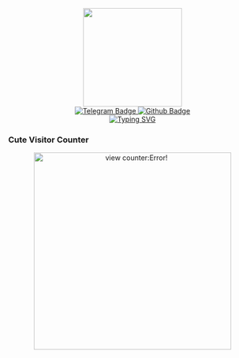<div id="header" align="center">
  <img src="https://media0.giphy.com/media/vLlpbDafjgHystuJ0a/giphy.gif?cid=6c09b9521mfsgy6ltrq1hujmc6kz05o1vv321b0iarhi0d9d&ep=v1_internal_gif_by_id&rid=giphy.gif&ct=s" width="200"/>
<div id="badges">
  <a href="https://t.me/Ripper_Hybrid">
    <img src="https://img.shields.io/badge/Telegram-blue?style=for-the-badge&logo=telegram&logoColor=white" alt="Telegram Badge"/>
  </a>
  <a href="https://github.com/RipperHybrid">
    <img src="https://img.shields.io/badge/Github-grey?style=for-the-badge&logo=github&logoColor=white" alt="Github Badge"/>
  </a>
</div>
<a href="https://git.io/typing-svg"><img src="https://readme-typing-svg.demolab.com?font=Asar&pause=1000&color=8771F7&center=true&random=false&width=435&lines=Hey%2C+I'm+AshBorn.;Just+a+newbie+in+the+coding+world.;Learning+and+exploring+new+things.;Feel+free+to+connect+and+learn+together!" alt="Typing SVG" /></a>
  <h3 align="left">Cute Visitor Counter</h3>

<img alt="view counter:Error!" width="400" src="https://count.getloli.com/get/@RipperHybrid?theme=moebooru" />

